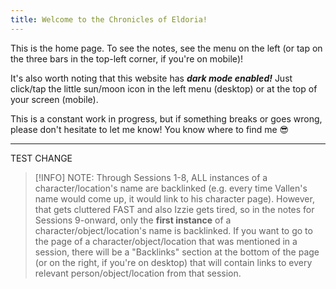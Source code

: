 ```yaml
---
title: Welcome to the Chronicles of Eldoria!
---
```

This is the home page. To see the notes, see the menu on the left (or tap on the three bars in the top-left corner, if you're on mobile)!

It's also worth noting that this website has ***dark mode enabled!*** Just click/tap the little sun/moon icon in the left menu (desktop) or at the top of your screen (mobile).

This is a constant work in progress, but if something breaks or goes wrong, please don't hesitate to let me know! You know where to find me 😎


---

TEST CHANGE
>[!INFO] NOTE: Through Sessions 1-8, ALL instances of a character/location's name are backlinked (e.g. every time Vallen's name would come up, it would link to his character page). However, that gets cluttered FAST and also Izzie gets tired, so in the notes for Sessions 9-onward, only the **first instance** of a character/object/location's name is backlinked. If you want to go to the page of a character/object/location that was mentioned in a session, there will be a "Backlinks" section at the bottom of the page (or on the right, if you're on desktop) that will contain links to every relevant person/object/location from that session.